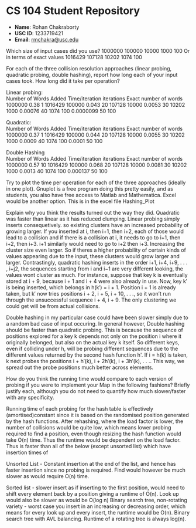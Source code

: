 # CS 104 Student Repository

- **Name**: Rohan Chakraborty
- **USC ID**: 1233719421
- **Email**: rmchakra@usc.edu

Which size of input cases did you use?
1000000
100000
10000
1000
100
 Or in terms of exact values
1016429
107128
10202
1074
100

For each of the three collision resolution approaches (linear probing, quadratic probing, double hashing), report how long each of your input cases took. How long did it take per operation?

Linear probing:			
Number of Words Added	Time/iteration	iterations	Exact number of words
1000000					0.38				1		1016429
100000					0.043				20		107128
10000					0.0053				30		10202
1000					0.00076				40		1074
100						0.0000099			50		100
			
Quadratic:			
Number of Words Added	Time/iteration	iterations	Exact number of words
1000000					0.37				1		1016429
100000					0.044				20		107128
10000					0.0055				30		10202
1000					0.0009				40		1074
100						0.0001				50		100
			
Double Hashing			
Number of Words Added	Time/iteration	iterations	Exact number of words
1000000					0.57			10			1016429
100000					0.068			20			107128
10000					0.0081			30			10202
1000					0.0013			40			1074
100						0.000137		50			100


Try to plot the time per operation for each of the three approaches (ideally in one plot). Gnuplot is a free program doing this pretty easily, and as students, you also have free access to Matlab and Mathematica. Excel would be another option.
This is in the excel file Hashing_Plot


Explain why you think the results turned out the way they did.
Quadratic was faster than linear as it has reduced clumping. Linear probing simply inserts consequetively. so existing clusters have an increased probability of growing larger. If you inserted at i, then i+1, then i+2, each of those would lead to a collision and if there is a collision at i, it needs to go to i+1, then i+2, then i+3. i+1 similarly would need to go to i+2 then i+3. Increasing the cluster size even larger. So if theres a higher probability of certain kinds of values appearing due to the input, these clusters would grow larger and larger.
Contrastingly, quadratic hashing inserts in the order i+1, i+4, i+9, . . . , i+j2,
the sequences starting from i and i−1 are very different looking, the values wont cluster as much. For instance, suppose that key k is eventually
stored at i + 9, because i + 1 and i + 4 were also already in use. Now, key k′ is being inserted, which belongs in h(k′) = i + 1. Position i + 1 is already taken, but k′ now tries positions i + 2, i + 5, i + 10, . . .,
so it won’t run through the unsuccessful sequence i + 4, i + 9. The only clustering we could get will be from actual collisions.

Double hashing in my particular case could have been slower simply due to a random bad case of input occuring. In general however, Double hashing should be faster than quadratic probing.
This is because the sequence of positions explored for a key k depends not only on the position i where it originally belonged, but also on the actual
key k itself. So different keys, even if colliding under h, will be probing different sequences due to the different values returned by the second hash function h'. If i = h(k) is taken, k next probes the positions i + h′(k), i + 2h′(k), i + 3h′(k), . . .. This way, we spread out the probe positions much better
across elements.




How do you think the running time would compare to each version of probing if you were to implement your Map in the following fashions? Briefly justify each, although you do not need to quantify how much slower/faster with any specificity.

Running time of each probing for the hash table is effectively (amortised)constant since it is based on the randomised position generated by the hash functions. After rehashing, where the load factor is lower, the number of collisions would be quite low, which means lower probing required to find a position, even though resizing the hash function would take O(n) time. Thus the runtime would be dependent on the load factor. Thus is faster than all of the below (except unsorted list) which have insertion times of

Unsorted List -  Constant insertion at the end of the list, and hence has faster insertion since no probing is required. Find would however be much slower as would require O(n) time.

Sorted list - slower insert as if inserting to the first position, would need to shift every element back by a position giving a runtime of O(n). Look up would also be slower as would be O(log n)
Binary search tree, non-rotating variety - worst case you insert in an increasing or decreasing order, which means for every look up and every insert, the runtime would be O(n).
Binary search tree with AVL balancing. Runtime of a rotating tree is always log(n).
